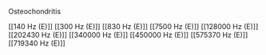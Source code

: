 Osteochondritis

[[140 Hz (E)]]
[[300 Hz (E)]]
[[830 Hz (E)]]
[[7500 Hz (E)]]
[[128000 Hz (E)]]
[[202430 Hz (E)]]
[[340000 Hz (E)]]
[[450000 Hz (E)]]
[[575370 Hz (E)]]
[[719340 Hz (E)]]